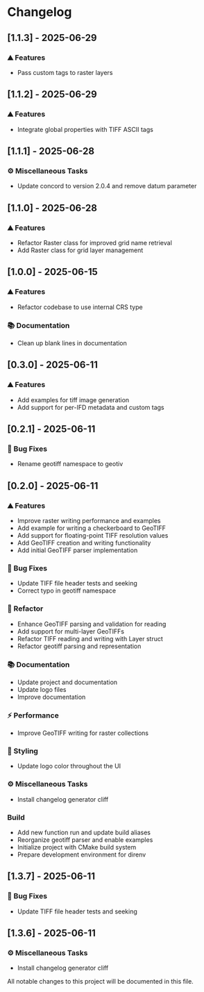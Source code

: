 # Changelog

## [1.1.3] - 2025-06-29

### <!-- 0 -->⛰️  Features

- Pass custom tags to raster layers

## [1.1.2] - 2025-06-29

### <!-- 0 -->⛰️  Features

- Integrate global properties with TIFF ASCII tags

## [1.1.1] - 2025-06-28

### <!-- 7 -->⚙️ Miscellaneous Tasks

- Update concord to version 2.0.4 and remove datum parameter

## [1.1.0] - 2025-06-28

### <!-- 0 -->⛰️  Features

- Refactor Raster class for improved grid name retrieval
- Add Raster class for grid layer management

## [1.0.0] - 2025-06-15

### <!-- 0 -->⛰️  Features

- Refactor codebase to use internal CRS type

### <!-- 3 -->📚 Documentation

- Clean up blank lines in documentation

## [0.3.0] - 2025-06-11

### <!-- 0 -->⛰️  Features

- Add examples for tiff image generation
- Add support for per-IFD metadata and custom tags

## [0.2.1] - 2025-06-11

### <!-- 1 -->🐛 Bug Fixes

- Rename geotiff namespace to geotiv

## [0.2.0] - 2025-06-11

### <!-- 0 -->⛰️  Features

- Improve raster writing performance and examples
- Add example for writing a checkerboard to GeoTIFF
- Add support for floating-point TIFF resolution values
- Add GeoTIFF creation and writing functionality
- Add initial GeoTIFF parser implementation

### <!-- 1 -->🐛 Bug Fixes

- Update TIFF file header tests and seeking
- Correct typo in geotiff namespace

### <!-- 2 -->🚜 Refactor

- Enhance GeoTIFF parsing and validation for reading
- Add support for multi-layer GeoTIFFs
- Refactor TIFF reading and writing with Layer struct
- Refactor geotiff parsing and representation

### <!-- 3 -->📚 Documentation

- Update project and documentation
- Update logo files
- Improve documentation

### <!-- 4 -->⚡ Performance

- Improve GeoTIFF writing for raster collections

### <!-- 5 -->🎨 Styling

- Update logo color throughout the UI

### <!-- 7 -->⚙️ Miscellaneous Tasks

- Install changelog generator cliff

### Build

- Add new function run and update build aliases
- Reorganize geotiff parser and enable examples
- Initialize project with CMake build system
- Prepare development environment for direnv

## [1.3.7] - 2025-06-11

### <!-- 1 -->🐛 Bug Fixes

- Update TIFF file header tests and seeking

## [1.3.6] - 2025-06-11

### <!-- 7 -->⚙️ Miscellaneous Tasks

- Install changelog generator cliff

All notable changes to this project will be documented in this file.

